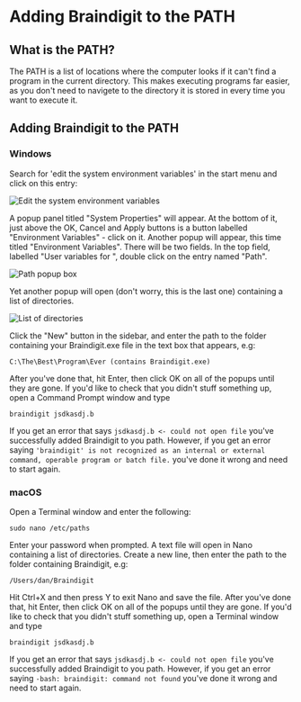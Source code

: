 # Adding Braindigit to the PATH
## What is the PATH?
The PATH is a list of locations where the computer looks if it can't find a program in the current directory. This makes executing programs far
easier, as you don't need to navigete to the directory it is stored in every time you want to execute it.

## Adding Braindigit to the PATH
### Windows
Search for 'edit the system environment variables' in the start menu and click on this entry:

![Edit the system environment variables](https://github.com/Dandigit/braindigit/raw/master/md/img/add-to-path.PNG)

A popup panel titled "System Properties" will appear. At the bottom of it, just above the OK, Cancel and Apply buttons is a button labelled 
"Environment Variables" - click on it. Another popup will appear, this time titled "Environment Variables". There will be two fields. In the
top field, labelled "User variables for <username>", double click on the entry named "Path".
  
![Path popup box](https://github.com/Dandigit/braindigit/raw/master/md/img/path-field-entry.PNG)

Yet another popup will open (don't worry, this is the last one) containing a list of directories.

![List of directories](https://github.com/Dandigit/braindigit/raw/master/md/img/path-variable-popup.PNG)

Click the "New" button in the sidebar, and enter the path to the folder containing your Braindigit.exe file in the text box that appears, e.g:
```
C:\The\Best\Program\Ever (contains Braindigit.exe)
```
After you've done that, hit Enter, then click OK on all of the popups until they are gone. If you'd like to check that you didn't stuff
something up, open a Command Prompt window and type
```
braindigit jsdkasdj.b
```
If you get an error that says `jsdkasdj.b <- could not open file` you've successfully added Braindigit to you path. However, if you get an
error saying `'braindigit' is not recognized as an internal or external command, operable program or batch file.` you've done it wrong and
need to start again.

### macOS
Open a Terminal window and enter the following:
```
sudo nano /etc/paths
```
Enter your password when prompted. A text file will open in Nano containing a list of directories. Create a new line, then enter the path
to the folder containing Braindigit, e.g:
```
/Users/dan/Braindigit
```
Hit Ctrl+X and then press Y to exit Nano and save the file. After you've done that, hit Enter, then click OK on all of the popups until they are gone. If you'd like to check that you didn't stuff something up, open a Terminal window and type
```
braindigit jsdkasdj.b
```
If you get an error that says `jsdkasdj.b <- could not open file` you've successfully added Braindigit to you path. However, if you get an
error saying `-bash: braindigit: command not found` you've done it wrong and need to start again.
